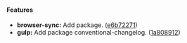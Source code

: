 

#### Features

* **browser-sync:** Add package. ([e6b72271](git://github.com/jansanchez/recordando-backbone/commit/e6b72271b83adb649df293ae907074ab5f3797f5))
* **gulp:** Add package conventional-changelog. ([1a808912](git://github.com/jansanchez/recordando-backbone/commit/1a80891246a5a562215f8aeb77f5c0ee073f13ca))
